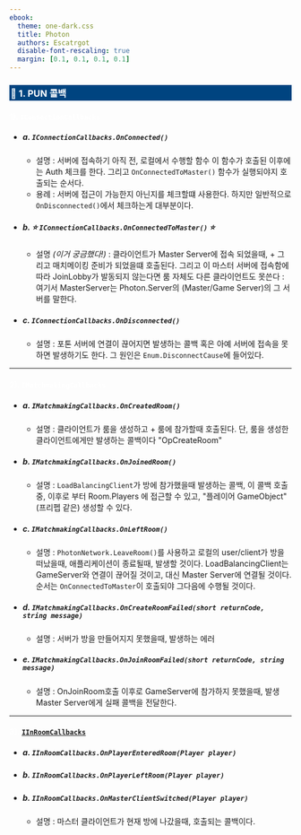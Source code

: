 ```yaml
---
ebook:
  theme: one-dark.css
  title: Photon
  authors: Escatrgot
  disable-font-rescaling: true
  margin: [0.1, 0.1, 0.1, 0.1]
---
```

<style>
        h2:not(.tit) { border-top: 12px solid #143666; border-left: 5px solid #143666; border-right: 5px solid #143666; background-color: #143666; color: #FFF !important; font-weight: bold;}

    h3:not(.tit) { border-top: 3px solid #004480; border: 2px solid #004480; background-color: #004480; color: #FFF !important;}


    h4:not(.tit) { font-weight: bold; color: #FFF !important; }

    summary { cursor:pointer; font-weight:bold; color : #0F0 !important;}

    .red{color: #d93d3d;}
    .darkred{color: #470909;}
    .orange{color: #cf6d1d;}
    .yellow{color: #DD3;}
    .green{color: #25ba00;}
    .blue{color: #169ae0;}
    .pink{color: #d10fd1;}
    .dim{color : #666666;}
    .lime{color : #addb40;}
    
    .container {
        display : flex; 
        flex-direction:row;
        align-items:center;
    }
    .item {
        margin-right:2%;
    }

    @media screen and (min-width:1001px){
        .container {
            width: 90%;
            flex-wrap : nowrap;
            justify-content:center;
        }
    }
    
    @media screen and (max-width:1000px){
        .container {
            width: 98%;
            flex-wrap : nowrap;
            justify-content:center;
        }
    }
    
    @media screen and (max-width:799px){
        .container {
            justify-content:left;
            flex-wrap : wrap;
        }
    }

</style>

### 📄 1. PUN 콜백

#### 1). `IConnectionCallbacks`

* ##### a. `IConnectionCallbacks.OnConnected()`
  * 설명 
    :   서버에 접속하기 아직 전, 로컬에서 수행할 함수
        이 함수가 호출된 이후에는 Auth 체크를 한다.
        그리고 `OnConnectedToMaster()` 함수가 실행되야지 호출되는 순서다.
  * 용례
    :   서버에 접근이 가능한지 아닌지를 체크할떄 사용한다.
        하지만 일반적으로 `OnDisconnected()`에서 체크하는게 대부분이다.
* ##### b. ⭐️ `IConnectionCallbacks.OnConnectedToMaster()` ⭐️ 
  * 설명 *(이거 궁금했다!)*
    : 클라이언트가 Master Server에 접속 되었을때, +
    그리고 매치메이킹 준비가 되었을떄 호출된다.
    그리고 이 마스터 서버에 접속함에 따라 JoinLobby가 발동되지 않는다면 
    룸 자체도 다른 클라이언트도 못쓴다 
    : 여기서 MasterServer는 Photon.Server의 (Master/Game Server)의 그 서버를 말한다.
* ##### c. `IConnectionCallbacks.OnDisconnected()`
  * 설명 
    : 포톤 서버에 연결이 끊어지면 발생하는 콜백
    혹은 아예 서버에 접속을 못하면 발생하기도 한다.
    그 원인은 `Enum.DisconnectCause`에 들어있다.

---

#### 2). `IMatchmakingCallbacks`

* ##### a. `IMatchmakingCallbacks.OnCreatedRoom()`
  * 설명 
    : 클라이언트가 룸을 생성하고 + 룸에 참가할때 호출된다.
    단, 룸을 생성한 클라이언트에게만 발생하는 콜백이다 "OpCreateRoom"
* ##### b. `IMatchmakingCallbacks.OnJoinedRoom()`
  * 설명 
    : `LoadBalancingClient`가 방에 참가했을때 발생하는 콜백,
    이 콜백 호출 중, 이후로 부터 Room.Players 에 접근할 수 있고, "플레이어 GameObject"(프리펩 같은) 생성할 수 있다.

* ##### c. `IMatchmakingCallbacks.OnLeftRoom()`
  * 설명 
    : `PhotonNetwork.LeaveRoom()`를 사용하고 
    로컬의 user/client가 방을 떠났을때, 애플리케이션이 종료될때, 발생할 것이다.
    LoadBalancingClient는 GameServer와 연결이 끊어질 것이고, 대신 Master Server에 연결될 것이다.
    순서는 `OnConnectedToMaster`이 호출되야 그다음에 수행될 것이다.

* ##### d. `IMatchmakingCallbacks.OnCreateRoomFailed(short returnCode, string message)`
  * 설명 
    : 서버가 방을 만들어지지 못했을때, 발생하는 에러
* ##### e. `IMatchmakingCallbacks.OnJoinRoomFailed(short returnCode, string message)`
  * 설명 
    : OnJoinRoom호출 이후로 GameServer에 참가하지 못했을때, 발생
    Master Server에게 실패 콜백을 전달한다.

---

#### 3). [`IInRoomCallbacks`](https://doc-api.photonengine.com/en/pun/current/interface_photon_1_1_realtime_1_1_i_in_room_callbacks.html)

* ##### a. `IInRoomCallbacks.OnPlayerEnteredRoom(Player player)`
* ##### b. `IInRoomCallbacks.OnPlayerLeftRoom(Player player)`
* ##### b. `IInRoomCallbacks.OnMasterClientSwitched(Player player)`
  * 설명
    : 마스터 클라이언트가 현재 방에 나갔을때, 호출되는 콜백이다.